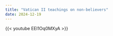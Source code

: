 ```yaml
---
title: "Vatican II teachings on non-believers"
date: 2024-12-19
---
```


{{< youtube EEl1Oq0MXyA >}}
